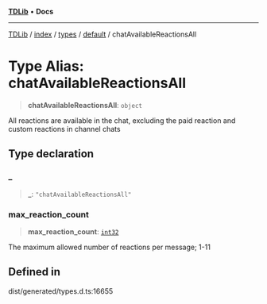 [**TDLib**](../../../../../../README.md) • **Docs**

***

[TDLib](../../../../../../modules.md) / [index](../../../../../README.md) / [types](../../../README.md) / [default](../README.md) / chatAvailableReactionsAll

# Type Alias: chatAvailableReactionsAll

> **chatAvailableReactionsAll**: `object`

All reactions are available in the chat, excluding the paid reaction and custom reactions in channel chats

## Type declaration

### \_

> **\_**: `"chatAvailableReactionsAll"`

### max\_reaction\_count

> **max\_reaction\_count**: [`int32`](int32.md)

The maximum allowed number of reactions per message; 1-11

## Defined in

dist/generated/types.d.ts:16655
